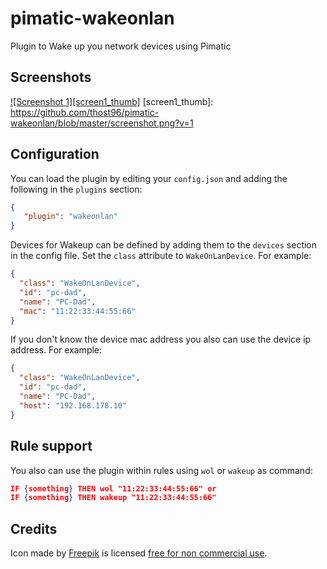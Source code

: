 pimatic-wakeonlan
=======================

Plugin to Wake up you network devices using Pimatic

Screenshots
-----------
[![Screenshot 1][screen1_thumb]](https://github.com/thost96/pimatic-wakeonlan/blob/master/screenshot.png)
[screen1_thumb]: https://github.com/thost96/pimatic-wakeonlan/blob/master/screenshot.png?v=1

Configuration
-------------
You can load the plugin by editing your `config.json` and adding the following in the `plugins` section:

````json
{ 
   "plugin": "wakeonlan"
}
````

Devices for Wakeup can be defined by adding them to the `devices` section in the config file. Set the `class` attribute to `WakeOnLanDevice`. For example:
```json
{
  "class": "WakeOnLanDevice",
  "id": "pc-dad",
  "name": "PC-Dad",
  "mac": "11:22:33:44:55:66"
}
```
If you don't know the device mac address you also can use the device ip address. For example:
```json
{
  "class": "WakeOnLanDevice",
  "id": "pc-dad",
  "name": "PC-Dad",
  "host": "192.168.178.10"
}
```

Rule support
------------
You also can use the plugin within rules using `wol` or `wakeup` as command:

```json
IF {something} THEN wol "11:22:33:44:55:66" or
IF {something} THEN wakeup "11:22:33:44:55:66" 
```


Credits
-------
Icon made by <a href="http://www.freepik.com" title="Freepik">Freepik</a> is licensed <a href="https://www.iconfinder.com/icons/99841/lan_icon" title="free for non commercial use">free for non commercial use</a>.